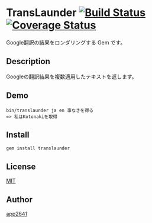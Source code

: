 TransLaunder [![Build Status](https://travis-ci.org/app2641/translaunder.svg?branch=master)](https://travis-ci.org/app2641/translaunder) [![Coverage Status](https://coveralls.io/repos/app2641/translaunder/badge.svg?branch=master&service=github)](https://coveralls.io/github/app2641/translaunder?branch=master)
====

Google翻訳の結果をロンダリングする Gem です。

## Description

Googleの翻訳結果を複数適用したテキストを返します。

## Demo

```
bin/translaunder ja en 事なきを得る
=> 私はKotonakiを取得
```

## Install

```
gem install translaunder
```

## License

[MIT](https://github.com/app2641/translaunder/blob/master/LICENSE)

## Author

[app2641](https://github.com/app2641)


